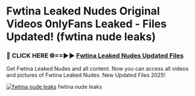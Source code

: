 # Fwtina Leaked Nudes Original Videos 0nlyFans Leaked - Files Updated! (fwtina nude leaks)

<h3>🔴 CLICK HERE 🌐==►► <a href="https://tinyurl.com/2p9ay9w9" rel="nofollow">Fwtina Leaked Nudes Updated Files</a></h3>

Get Fwtina Leaked Nudes and all content. Now you can access all videos and pictures of Fwtina Leaked Nudes. New Updated Files 2025!

[![fwtina nude leaks](https://i.imgur.com/KQgVmj3.gif)](https://tinyurl.com/2p9ay9w9)
fwtina nude leaks